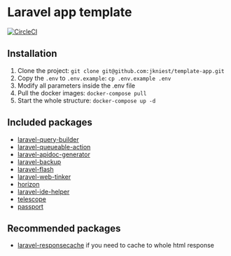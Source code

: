 # Laravel app template

[![CircleCI](https://circleci.com/gh/jkniest/template-app.svg?style=svg)](https://circleci.com/gh/jkniest/template-app)

## Installation
1. Clone the project: `git clone git@github.com:jkniest/template-app.git`
2. Copy the `.env` to `.env.example`: `cp .env.example .env`
3. Modify all parameters inside the .env file
4. Pull the docker images: `docker-compose pull`
5. Start the whole structure: `docker-compose up -d`

## Included packages
- [laravel-query-builder](https://github.com/spatie/laravel-query-builder)
- [laravel-queueable-action](https://github.com/spatie/laravel-queueable-action)
- [laravel-apidoc-generator](https://github.com/mpociot/laravel-apidoc-generator)
- [laravel-backup](https://github.com/spatie/laravel-backup)
- [laravel-flash](https://github.com/spatie/laravel-flash)
- [laravel-web-tinker](https://github.com/spatie/laravel-web-tinker)
- [horizon](https://github.com/laravel/horizon)
- [laravel-ide-helper](https://github.com/barryvdh/laravel-ide-helper)
- [telescope](https://github.com/laravel/telescope)
- [passport](https://github.com/laravel/passport)

## Recommended packages
- [laravel-responsecache](https://github.com/spatie/laravel-responsecache) if you need to cache to whole html response

